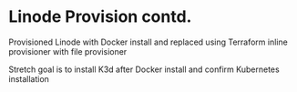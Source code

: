 # Linode Provision contd.

Provisioned Linode with Docker install and replaced using Terraform inline provisioner with file provisioner

Stretch goal is to install K3d after Docker install and confirm Kubernetes installation
